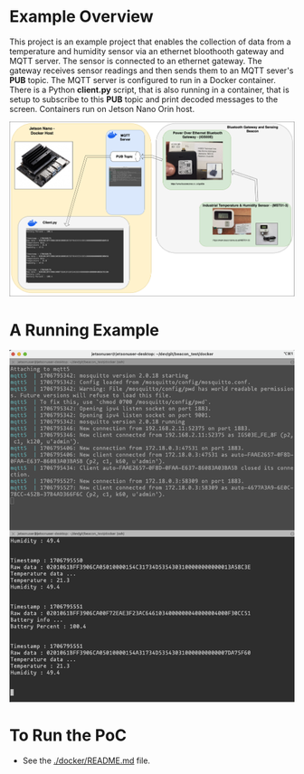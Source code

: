 # Example Overview
This project is an example project that enables the collection of data from a temperature and humidity sensor via an ethernet bloothooth gateway and MQTT server.
The sensor is connected to an ethernet gateway. The gateway receives sensor readings and then sends them to an MQTT sever's <b>PUB</b> topic. The MQTT server is configured to run in a Docker container.
There is a Python <b>client.py</b> script, that is also running in a container, that is setup to subscribe to this <b>PUB</b> topic and print decoded messages to the screen.
Containers run on Jetson Nano Orin host.

![alt Intro](https://github.com/redsofa/beacon_test/blob/aarch64/beacon_test.png)


# A Running Example

![alt Intro](https://github.com/redsofa/beacon_test/blob/aarch64/intro.png)

# To Run the PoC

* See the [./docker/README.md](./docker/README.md) file.

